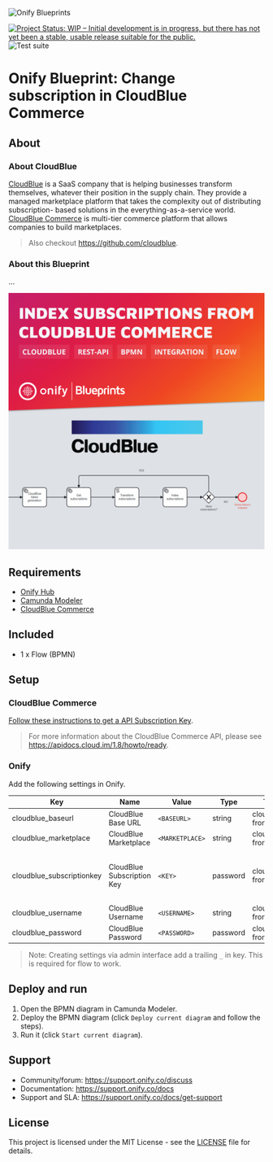 ![Onify Blueprints](https://files.readme.io/8ba3f14-onify-blueprints-logo.png)

[![Project Status: WIP – Initial development is in progress, but there has not yet been a stable, usable release suitable for the public.](https://www.repostatus.org/badges/latest/wip.svg)](https://www.repostatus.org/#wip)
![Test suite](https://github.com/onify/blueprint-cloudblue-commerce-change-subscription/workflows/Test%20suite/badge.svg)

# Onify Blueprint: Change subscription in CloudBlue Commerce

## About 

### About CloudBlue

[CloudBlue](https://www.cloudblue.com) is a SaaS company that is helping businesses transform themselves, whatever their position in the supply chain. They provide a managed marketplace platform that takes the complexity out of distributing subscription- based solutions in the everything-as-a-service world.
[CloudBlue Commerce](https://www.cloudblue.com/commerce/) is multi-tier commerce platform that allows companies to build marketplaces.

> Also checkout https://github.com/cloudblue.

### About this Blueprint

... 

![Onify Blueprint: Change subscription in CloudBlue Commerce](blueprint.jpg "Blueprint")

## Requirements

* [Onify Hub](https://github.com/onify/install)
* [Camunda Modeler](https://camunda.com/download/modeler/)
* [CloudBlue Commerce](https://www.cloudblue.com/commerce/)

## Included

* 1 x Flow (BPMN)

## Setup

### CloudBlue Commerce

[Follow these instructions to get a API Subscription Key](https://kb.cloud.im/support/solutions/articles/66000489946-how-to-get-cloud-marketplace-api-subscription-key).

> For more information about the CloudBlue Commerce API, please see https://apidocs.cloud.im/1.8/howto/ready.

### Onify

Add the following settings in Onify.

|Key|Name|Value|Type|Tag|Role|Description|
|---|----|-----|----|---|----|-----------|
|cloudblue_baseurl|CloudBlue Base URL|`<BASEURL>`|string|cloudblue, frontend|admin|The Base URL for the API, eg. `https://api.cloud.im/marketplace/eu`|
|cloudblue_marketplace|CloudBlue Marketplace|`<MARKETPLACE>`|string|cloudblue, frontend|admin|The short name for the commercial marketplace, eg. `se`|
|cloudblue_subscriptionkey|CloudBlue Subscription Key|`<KEY>`|password|cloudblue, frontend|admin|Subscription to API services that contains certain limits on the API usage, for example, it defines the upper limit on the number of requests your system can send per a period of time. |
|cloudblue_username|CloudBlue Username|`<USERNAME>`|string|cloudblue, frontend|admin|Username is the login name to authenticate your system.|
|cloudblue_password|CloudBlue Password|`<PASSWORD>`|password|cloudblue, frontend|admin|Password for the user|

> Note: Creating settings via admin interface add a trailing `_` in key. This is required for flow to work.

## Deploy and run

1. Open the BPMN diagram in Camunda Modeler.
2. Deploy the BPMN diagram (click `Deploy current diagram` and follow the steps).
3. Run it (click `Start current diagram`).

## Support

* Community/forum: https://support.onify.co/discuss
* Documentation: https://support.onify.co/docs
* Support and SLA: https://support.onify.co/docs/get-support

## License

This project is licensed under the MIT License - see the [LICENSE](LICENSE) file for details.